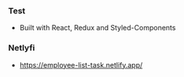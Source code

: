 ### Test
- Built with React, Redux and Styled-Components
### Netlyfi
- https://employee-list-task.netlify.app/
